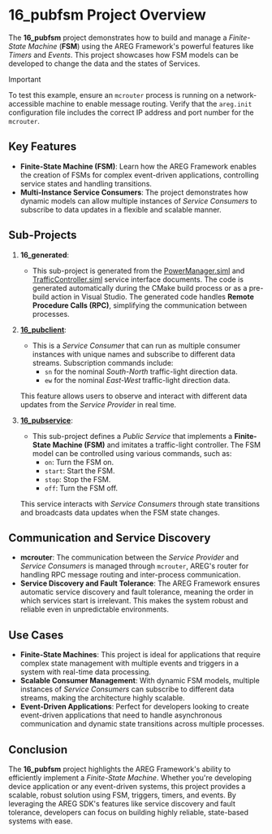 # 16_pubfsm Project Overview

The **16_pubfsm** project demonstrates how to build and manage a *Finite-State Machine* (**FSM**) using the AREG Framework's powerful features like *Timers* and *Events*. This project showcases how FSM models can be developed to change the data and the states of Services.

> [!IMPORTANT]
> To test this example, ensure an `mcrouter` process is running on a network-accessible machine to enable message routing. Verify that the `areg.init` configuration file includes the correct IP address and port number for the `mcrouter`.

## Key Features

- **Finite-State Machine (FSM)**: Learn how the AREG Framework enables the creation of FSMs for complex event-driven applications, controlling service states and handling transitions.
- **Multi-Instance Service Consumers**: The project demonstrates how dynamic models can allow multiple instances of *Service Consumers* to subscribe to data updates in a flexible and scalable manner.

## Sub-Projects

1. **16_generated**:
   - This sub-project is generated from the [PowerManager.siml](./services/PowerManager.siml) and [TrafficController.siml](./services/TrafficController.siml) service interface documents. The code is generated automatically during the CMake build process or as a pre-build action in Visual Studio. The generated code handles **Remote Procedure Calls (RPC)**, simplifying the communication between processes.

2. **[16_pubclient](./pubclient/)**:
   - This is a *Service Consumer* that can run as multiple consumer instances with unique names and subscribe to different data streams. Subscription commands include:
     - `sn` for the nominal *South-North* traffic-light direction data.
     - `ew` for the nominal *East-West* traffic-light direction data.

   This feature allows users to observe and interact with different data updates from the *Service Provider* in real time.

3. **[16_pubservice](./pubservice/)**:  
   - This sub-project defines a *Public Service* that implements a **Finite-State Machine (FSM)** and imitates a traffic-light controller. The FSM model can be controlled using various commands, such as:
     - `on`: Turn the FSM on.
     - `start`: Start the FSM.
     - `stop`: Stop the FSM.
     - `off`: Turn the FSM off.
   
   This service interacts with *Service Consumers* through state transitions and broadcasts data updates when the FSM state changes.

## Communication and Service Discovery

- **mcrouter**: The communication between the *Service Provider* and *Service Consumers* is managed through `mcrouter`, AREG's router for handling RPC message routing and inter-process communication. 
- **Service Discovery and Fault Tolerance**: The AREG Framework ensures automatic service discovery and fault tolerance, meaning the order in which services start is irrelevant. This makes the system robust and reliable even in unpredictable environments.

## Use Cases

- **Finite-State Machines**: This project is ideal for applications that require complex state management with multiple events and triggers in a system with real-time data processing.
- **Scalable Consumer Management**: With dynamic FSM models, multiple instances of *Service Consumers* can subscribe to different data streams, making the architecture highly scalable.
- **Event-Driven Applications**: Perfect for developers looking to create event-driven applications that need to handle asynchronous communication and dynamic state transitions across multiple processes.

## Conclusion

The **16_pubfsm** project highlights the AREG Framework's ability to efficiently implement a *Finite-State Machine*. Whether you're developing device application or any event-driven systems, this project provides a scalable, robust solution using FSM, triggers, timers, and events. By leveraging the AREG SDK's features like service discovery and fault tolerance, developers can focus on building highly reliable, state-based systems with ease.
